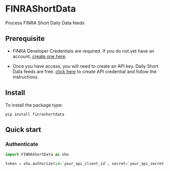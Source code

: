# FINRAShortData
Process FINRA Short Daily Data feeds

## Prerequisite

* FINRA Developer Credentials are required. If you do not yet have an account, [create one here](https://developer.finra.org/create-account?Forward_URL=https://gateway.finra.org/app/dfo-console?rcpRedirNum=1).

* Once you have access, you will need to create an API key. Daily Short Data feeds are free. [click here](https://gateway.finra.org/app/api-console/add-credential) to create API credential and follow the instructions.

## Install

To install the package type:

`pip install finrashortdata`

## Quick start

### Authenticate

```python
import FINRAShortData as sho

token = sho.authorize(id=`your_api_client_id`, secret=`your_api_secret`)
```